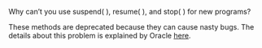 Why can’t you use suspend( ), resume( ), and stop( ) for new programs?

These methods are deprecated because they can cause nasty bugs. The details about this problem is explained by Oracle [here](http://docs.oracle.com/javase/8/docs/technotes/guides/concurrency/threadPrimitiveDeprecation.html).
